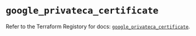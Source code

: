 # `google_privateca_certificate`

Refer to the Terraform Registory for docs: [`google_privateca_certificate`](https://registry.terraform.io/providers/hashicorp/google-beta/5.10.0/docs/resources/google_privateca_certificate).
